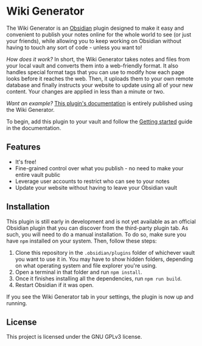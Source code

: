 # Wiki Generator

The Wiki Generator is an [Obsidian](https://obsidian.md/) plugin designed to make it easy and convenient to publish your notes online for the whole world to see (or just your friends), while allowing you to keep working on Obsidian without having to touch any sort of code - unless you want to!

*How does it work?* In short, the Wiki Generator takes notes and files from your local vault and converts them into a web-friendly format. It also handles special format tags that you can use to modify how each page looks before it reaches the web. Then, it uploads them to your own remote database and finally instructs your website to update using all of your new content. Your changes are applied in less than a minute or two.

*Want an example?* [This plugin's documentation](https://wiki-generator-documentation.vercel.app/) is entirely published using the Wiki Generator.

To begin, add this plugin to your vault and follow the [Getting started](https://wiki-generator-documentation.vercel.app/getting-started) guide in the documentation.

## Features
- It's free!
- Fine-grained control over what you publish - no need to make your entire vault public
- Leverage user accounts to restrict who can see to your notes
- Update your website without having to leave your Obsidian vault

## Installation

This plugin is still early in development and is not yet available as an official Obsidian plugin that you can discover from the third-party plugin tab. As such, you will need to do a manual installation. To do so, make sure you have `npm` installed on your system. Then, follow these steps:

1. Clone this repository in the `.obsidian/plugins` folder of whichever vault you want to use it in. You may have to show hidden folders, depending on what operating system and file explorer you're using.
2. Open a terminal in that folder and run `npm install`.
3. Once it finishes installing all the dependencies, run `npm run build`.
4. Restart Obsidian if it was open.

If you see the Wiki Generator tab in your settings, the plugin is now up and running.

## License

This project is licensed under the GNU GPLv3 license.